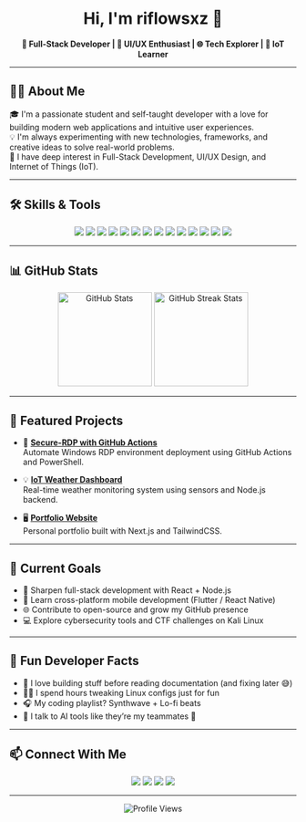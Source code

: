 <h1 align="center">Hi, I'm riflowsxz 👋</h1>

<p align="center">
  <strong>🚀 Full-Stack Developer | 🎨 UI/UX Enthusiast | 🌐 Tech Explorer | 📡 IoT Learner</strong>
</p>

---

## 👨‍💻 About Me

🎓 I'm a passionate student and self-taught developer with a love for building modern web applications and intuitive user experiences.  
💡 I'm always experimenting with new technologies, frameworks, and creative ideas to solve real-world problems.  
🌱 I have deep interest in Full-Stack Development, UI/UX Design, and Internet of Things (IoT).  

---

## 🛠️ Skills & Tools

<p align="center">
  <!-- Languages -->
  <img src="https://img.shields.io/badge/JavaScript-F7DF1E?style=flat-square&logo=javascript&logoColor=black"/>
  <img src="https://img.shields.io/badge/TypeScript-3178C6?style=flat-square&logo=typescript&logoColor=white"/>
  <img src="https://img.shields.io/badge/Python-3776AB?style=flat-square&logo=python&logoColor=white"/>
  <img src="https://img.shields.io/badge/Java-007396?style=flat-square&logo=java&logoColor=white"/>
  
  <!-- Frontend -->
  <img src="https://img.shields.io/badge/React-61DAFB?style=flat-square&logo=react&logoColor=black"/>
  <img src="https://img.shields.io/badge/TailwindCSS-06B6D4?style=flat-square&logo=tailwind-css&logoColor=white"/>
  <img src="https://img.shields.io/badge/Next.js-000000?style=flat-square&logo=next.js&logoColor=white"/>

  <!-- Backend -->
  <img src="https://img.shields.io/badge/Node.js-339933?style=flat-square&logo=node.js&logoColor=white"/>
  <img src="https://img.shields.io/badge/Express-000000?style=flat-square&logo=express&logoColor=white"/>
  <img src="https://img.shields.io/badge/Firebase-FFCA28?style=flat-square&logo=firebase&logoColor=black"/>

  <!-- Tools -->
  <img src="https://img.shields.io/badge/Git-F05032?style=flat-square&logo=git&logoColor=white"/>
  <img src="https://img.shields.io/badge/Vercel-000000?style=flat-square&logo=vercel&logoColor=white"/>
  <img src="https://img.shields.io/badge/Linux-FCC624?style=flat-square&logo=linux&logoColor=black"/>
  <img src="https://img.shields.io/badge/Kali_Linux-557C94?style=flat-square&logo=kalilinux&logoColor=white"/>
</p>

---

## 📊 GitHub Stats

<p align="center">
  <img src="https://github-readme-stats.vercel.app/api?username=riflowsxz&show_icons=true&theme=default&hide_title=true" alt="GitHub Stats" height="165"/>
  <img src="https://github-readme-streak-stats.herokuapp.com/?user=riflowsxz&theme=default" alt="GitHub Streak Stats" height="165"/>
</p>

---

## 📌 Featured Projects

- 🔐 [**Secure-RDP with GitHub Actions**](https://github.com/riflowsxz/secure-rdp)  
  Automate Windows RDP environment deployment using GitHub Actions and PowerShell.

- 💡 [**IoT Weather Dashboard**](https://github.com/riflowsxz/iot-weather-dashboard)  
  Real-time weather monitoring system using sensors and Node.js backend.

- 🖥️ [**Portfolio Website**](https://github.com/riflowsxz/portfolio-site)  
  Personal portfolio built with Next.js and TailwindCSS.

---

## 🎯 Current Goals

- 🚀 Sharpen full-stack development with React + Node.js  
- 📱 Learn cross-platform mobile development (Flutter / React Native)  
- 🌐 Contribute to open-source and grow my GitHub presence  
- 💻 Explore cybersecurity tools and CTF challenges on Kali Linux  

---

## 🎉 Fun Developer Facts

- 🧠 I love building stuff before reading documentation (and fixing later 😅)  
- 🧑‍🔧 I spend hours tweaking Linux configs just for fun  
- 🎧 My coding playlist? Synthwave + Lo-fi beats  
- 💬 I talk to AI tools like they’re my teammates 👀  

---

## 📫 Connect With Me

<p align="center">
  <a href="mailto:riflowsxz@gmail.com"><img src="https://img.shields.io/badge/Email-D14836?style=for-the-badge&logo=gmail&logoColor=white"/></a>
  <a href="https://linkedin.com/in/riflowsxz"><img src="https://img.shields.io/badge/LinkedIn-0077B5?style=for-the-badge&logo=linkedin&logoColor=white"/></a>
  <a href="https://github.com/riflowsxz"><img src="https://img.shields.io/badge/GitHub-000?style=for-the-badge&logo=github&logoColor=white"/></a>
  <a href="https://instagram.com/riflowsxz"><img src="https://img.shields.io/badge/Instagram-E4405F?style=for-the-badge&logo=instagram&logoColor=white"/></a>
</p>

---

<p align="center">
  <img src="https://komarev.com/ghpvc/?username=riflowsxz&style=flat-square" alt="Profile Views"/>
</p>

